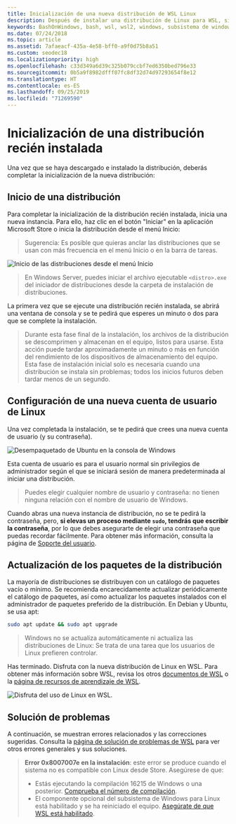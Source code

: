 ```yaml
---
title: Inicialización de una nueva distribución de WSL Linux
description: Después de instalar una distribución de Linux para WSL, sigue estos sencillos pasos para completar la inicialización.
keywords: BashOnWindows, bash, wsl, wsl2, windows, subsistema de windows para linux, windowssubsystem, ubuntu, debian, suse, windows 10
ms.date: 07/24/2018
ms.topic: article
ms.assetid: 7afaeacf-435a-4e58-bff0-a9f0d75b8a51
ms.custom: seodec18
ms.localizationpriority: high
ms.openlocfilehash: c33d349a6d39c325b079ccbf7ed6350bed796e33
ms.sourcegitcommit: 0b5a9f8982dfff07fc8df32d74d97293654f8e12
ms.translationtype: HT
ms.contentlocale: es-ES
ms.lasthandoff: 09/25/2019
ms.locfileid: "71269590"
---
```

# <a name="initializing-a-newly-installed-distro"></a>Inicialización de una distribución recién instalada
Una vez que se haya descargado e instalado la distribución, deberás completar la inicialización de la nueva distribución:

## <a name="launch-a-distro"></a>Inicio de una distribución
Para completar la inicialización de la distribución recién instalada, inicia una nueva instancia. Para ello, haz clic en el botón "Iniciar" en la aplicación Microsoft Store o inicia la distribución desde el menú Inicio:

> Sugerencia: Es posible que quieras anclar las distribuciones que se usan con más frecuencia en el menú Inicio o en la barra de tareas.

![Inicio de las distribuciones desde el menú Inicio](media/start-menu.png)

> En Windows Server, puedes iniciar el archivo ejecutable `<distro>.exe` del iniciador de distribuciones desde la carpeta de instalación de distribuciones.

La primera vez que se ejecute una distribución recién instalada, se abrirá una ventana de consola y se te pedirá que esperes un minuto o dos para que se complete la instalación.

> Durante esta fase final de la instalación, los archivos de la distribución se descomprimen y almacenan en el equipo, listos para usarse. Esta acción puede tardar aproximadamente un minuto o más en función del rendimiento de los dispositivos de almacenamiento del equipo. Esta fase de instalación inicial solo es necesaria cuando una distribución se instala sin problemas; todos los inicios futuros deben tardar menos de un segundo.

## <a name="setting-up-a-new-linux-user-account"></a>Configuración de una nueva cuenta de usuario de Linux

Una vez completada la instalación, se te pedirá que crees una nueva cuenta de usuario (y su contraseña). 

![Desempaquetado de Ubuntu en la consola de Windows](media/UbuntuInstall.png)

Esta cuenta de usuario es para el usuario normal sin privilegios de administrador según el que se iniciará sesión de manera predeterminada al iniciar una distribución.

> Puedes elegir cualquier nombre de usuario y contraseña: no tienen ninguna relación con el nombre de usuario de Windows. 

Cuando abras una nueva instancia de distribución, no se te pedirá la contraseña, pero, **si elevas un proceso mediante `sudo`, tendrás que escribir la contraseña**, por lo que debes asegurarte de elegir una contraseña que puedas recordar fácilmente. Para obtener más información, consulta la página de [Soporte del usuario](user-support.md).

## <a name="update--upgrade-your-distros-packages"></a>Actualización de los paquetes de la distribución

La mayoría de distribuciones se distribuyen con un catálogo de paquetes vacío o mínimo. Se recomienda encarecidamente actualizar periódicamente el catálogo de paquetes, así como actualizar los paquetes instalados con el administrador de paquetes preferido de la distribución. En Debian y Ubuntu, se usa apt:

```bash
sudo apt update && sudo apt upgrade
```

> Windows no se actualiza automáticamente ni actualiza las distribuciones de Linux: Se trata de una tarea que los usuarios de Linux prefieren controlar.

Has terminado. Disfruta con la nueva distribución de Linux en WSL. Para obtener más información sobre WSL, revisa los otros [documentos de WSL](https://aka.ms/wsldocs) o la [página de recursos de aprendizaje de WSL](https://aka.ms/learnwsl).

![Disfruta del uso de Linux en WSL.](media/linux-on-wsl.png)

## <a name="troubleshooting"></a>Solución de problemas

A continuación, se muestran errores relacionados y las correcciones sugeridas. Consulta la [página de solución de problemas de WSL](troubleshooting.md) para ver otros errores generales y sus soluciones.

> **Error 0x8007007e en la instalación**: este error se produce cuando el sistema no es compatible con Linux desde Store.  Asegúrese de que:
> * Estás ejecutando la compilación 16215 de Windows o una posterior. [Comprueba el número de compilación](troubleshooting.md#check-your-build-number).
> * El componente opcional del subsistema de Windows para Linux está habilitado y se ha reiniciado el equipo.  [Asegúrate de que WSL está habilitado](troubleshooting.md#confirm-wsl-is-enabled).
